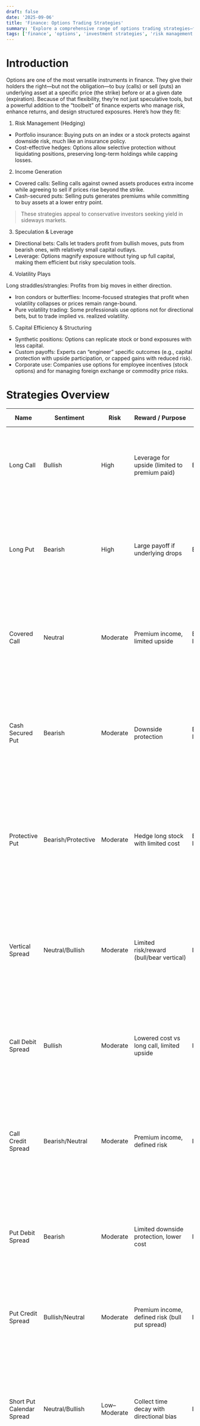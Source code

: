 ```yaml
---
draft: false
date: '2025-09-06'
title: 'Finance: Options Trading Strategies'
summary: 'Explore a comprehensive range of options trading strategies—from basic hedging and income generation to advanced volatility and arbitrage plays. Learn how each strategy works, its risk-reward profile, and how finance professionals use options to manage portfolios, enhance returns, and structure custom exposures.'
tags: ['finance', 'options', 'investment strategies', 'risk management']
---
```


# Introduction

Options are one of the most versatile instruments in finance. They give their holders the right—but not the obligation—to buy (calls) or sell (puts) an underlying asset at a specific price (the strike) before or at a given date (expiration). Because of that flexibility, they’re not just speculative tools, but a powerful addition to the “toolbelt” of finance experts who manage risk, enhance returns, and design structured exposures. Here’s how they fit:

1. Risk Management (Hedging)

- Portfolio insurance: Buying puts on an index or a stock protects against downside risk, much like an insurance policy.
- Cost-effective hedges: Options allow selective protection without liquidating positions, preserving long-term holdings while capping losses.

2. Income Generation

- Covered calls: Selling calls against owned assets produces extra income while agreeing to sell if prices rise beyond the strike.
- Cash-secured puts: Selling puts generates premiums while committing to buy assets at a lower entry point.

> These strategies appeal to conservative investors seeking yield in sideways markets.

3. Speculation & Leverage

- Directional bets: Calls let traders profit from bullish moves, puts from bearish ones, with relatively small capital outlays.
- Leverage: Options magnify exposure without tying up full capital, making them efficient but risky speculation tools.

4. Volatility Plays

Long straddles/strangles: Profits from big moves in either direction.

- Iron condors or butterflies: Income-focused strategies that profit when volatility collapses or prices remain range-bound.
- Pure volatility trading: Some professionals use options not for directional bets, but to trade implied vs. realized volatility.

5. Capital Efficiency & Structuring

- Synthetic positions: Options can replicate stock or bond exposures with less capital.
- Custom payoffs: Experts can “engineer” specific outcomes (e.g., capital protection with upside participation, or capped gains with reduced risk).
- Corporate use: Companies use options for employee incentives (stock options) and for managing foreign exchange or commodity price risks.

# Strategies Overview

| Name                      | Sentiment          | Risk         | Reward / Purpose                                 | Difficulty            | Flow                                                                         | Moneyness | Loss Drivers                                                                                                                                          | Description                                                                                                                                                  |
| ------------------------- | ------------------ | ------------ | ------------------------------------------------ | --------------------- | ---------------------------------------------------------------------------- | --------- | ----------------------------------------------------------------------------------------------------------------------------------------------------- | ------------------------------------------------------------------------------------------------------------------------------------------------------------ |
| Long Call                 | Bullish            | High         | Leverage for upside (limited to premium paid)    | Beginner              | Buy to open (long call)                                                      | ATM/OTM   | Time decay and no upside move before expiry (loses premium paid).                                                                                     | Benefit: high upside leverage with limited loss (premium). Tradeoffs: time decay and rising implied volatility can hurt; needs a bullish move before expiry. |
| Long Put                  | Bearish            | High         | Large payoff if underlying drops                 | Beginner              | Buy to open (long put)                                                       | ATM/OTM   | Time decay and no significant downside move (loses premium paid); IV collapse after purchase reduces value.                                           | Benefit: strong downside protection or directional bet with limited loss (premium). Tradeoffs: time decay and IV changes; needs a move down.                 |
| Covered Call              | Neutral            | Moderate     | Premium income, limited upside                   | Beginner-Intermediate | Buy to open 100 shares; Sell to open call                                    | OTM       | Large share price drops (loss on shares exceeds premium received) or assignment at a strike well below fair value.                                    | Benefit: generates income and lowers cost basis. Tradeoffs: caps upside if stock rallies; still exposed to downside on the shares.                           |
| Cash Secured Put          | Bearish            | Moderate     | Downside protection                              | Beginner-Intermediate | Sell to open (cash-secured put)                                              | OTM       | Underlying falls sharply causing large unrealized loss if assigned and forced to buy at strike; collected premium may not offset drop.                | Benefit: collect premium and potentially buy stock at a discount. Tradeoffs: obligation to buy if assigned; requires cash or margin.                         |
| Protective Put            | Bearish/Protective | Moderate     | Hedge long stock with limited cost               | Beginner-Intermediate | Hold 100 shares; Buy to open put                                             | ATM/OTM   | Sharp declines are covered but moderate drops plus premium decay reduce net returns; if stock rises, premium paid subtracts from gains.               | Benefit: protects downside while keeping upside. Tradeoffs: costs premium and reduces net return if stock rises slowly.                                      |
| Vertical Spread           | Neutral/Bullish    | Moderate     | Limited risk/reward (bull/bear vertical)         | Intermediate          | Buy to open & Sell to open (same expiry)                                     | ITM/OTM   | Both legs move against the expected direction or insufficient move to cover spread debit (loss = net premium paid or max spread loss).                | Benefit: reduces cost vs a single option and defines risk. Tradeoffs: caps upside or downside vs naked option; requires correct directional bias.            |
| Call Debit Spread         | Bullish            | Moderate     | Lowered cost vs long call, limited upside        | Intermediate          | Buy to open lower-strike call; Sell to open higher-strike call               | OTM       | Underlying fails to rally enough before expiry (net premium lost) or spread widens unfavorably.                                                       | Benefit: lower net premium and limited loss. Tradeoffs: capped upside; needs a moderate directional move to profit.                                          |
| Call Credit Spread        | Bearish/Neutral    | Moderate     | Premium income, defined risk                     | Intermediate          | Sell to open lower-strike call; Buy to open higher-strike call (same expiry) | OTM       | Underlying rallies strongly past short strike causing the spread to widen toward max loss (defined by strike difference minus credit).                | Benefit: collect premium with defined max loss. Tradeoffs: profit limited to premium; losing scenario if underlying rallies above strikes.                   |
| Put Debit Spread          | Bearish            | Moderate     | Limited downside protection, lower cost          | Intermediate          | Buy to open a higher-strike put; Sell to open lower-strike put               | OTM       | Underlying does not fall sufficiently before expiry (lose net premium); IV collapse reduces value.                                                    | Benefit: cheaper hedge than a single put with defined risk. Tradeoffs: reduced payoff vs a long put; needs a sufficient downside move.                       |
| Put Credit Spread         | Bullish/Neutral    | Moderate     | Premium income, defined risk (bull put spread)   | Intermediate          | Sell to open a higher-strike put; Buy to open lower-strike put               | OTM       | Underlying falls below short strike and spread approaches max loss (difference between strikes minus credit received).                                | Benefit: collect premium with capped downside. Tradeoffs: limited profit and obligation to buy if assigned; requires bullish-to-neutral view.                |
| Short Put Calendar Spread | Neutral/Bullish    | Low–Moderate | Collect time decay with directional bias         | Intermediate          | Sell to open shorter put; Buy to open longer put (same strike)               | OTM       | Sharp downside in the short-dated series or assignment before roll leading to losses on the short leg beyond the credit collected.                    | Benefit: collect premium and benefit if stock stays flat or rises. Tradeoffs: assignment risk and margin; needs monitoring and roll strategy.                |
| Broken Wing Butterfly     | Neutral            | Low–Moderate | Reduce cost/risk vs butterfly, asymmetric payoff | Intermediate          | Multiple buy/sell legs (net sell/buy depending on wing)                      | ITM/OTM   | Mispricing of wings, large move toward the wide wing, or poor execution causing leg slippage can produce losses beyond expected credit.               | Benefit: cheaper than symmetric butterfly and limited risk. Tradeoffs: asymmetric payoff and more complex leg management.                                    |
| Covered Strangle          | Neutral            | Moderate     | Income with partial downside protection          | Intermediate          | Hold 100 shares; Sell to open OTM call and Sell to open OTM put              | OTM       | Large share price decline or extreme moves cause losses on the long shares plus potential assignment on the put; premium may not be sufficient.       | Benefit: higher premium income than a single covered call. Tradeoffs: adds short put assignment risk and increases downside exposure on big drops.           |
| Condor Spread             | Neutral            | Low          | Wider-range limited risk, defined profit zone    | Intermediate          | Sell to open inner wings; Buy to open outer wings (four legs)                | OTM/ITM   | Large move beyond outer wings or poor leg execution that widens expected spreads can cause losses up to the defined max loss.                         | Benefit: wider profit zone than butterfly with defined risk. Tradeoffs: limited profit and more complex strike selection and management.                     |
| Long Straddle             | Volatile/Earnings  | High         | Large payoff for big moves in either direction   | Advanced              | Buy to open call and put (same strike/expiry)                                | ATM       | No large move or time decay/IV decline eats premium rapidly leading to loss of most/all premium.                                                      | Benefit: profits from large moves in either direction. Tradeoffs: expensive premium and strong time decay; needs large move or IV spike.                     |
| Long Strangle             | Volatile           | High         | Cheaper directional-neutral volatility play      | Advanced              | Buy to open OTM put and OTM call (different strikes)                         | OTM       | No large move and time decay plus IV decrease; both legs expire worthless losing net premium.                                                         | Benefit: lower cost than straddle with similar directional neutrality. Tradeoffs: needs a bigger move; still suffers time decay and IV risk.                 |
| Long Call Calendar Spread | Neutral/Volatility | Low–Moderate | Capture time decay; play volatility over time    | Advanced              | Buy to open longer call; Sell to open shorter call (same strike)             | ATM/OTM   | Short leg rallies or decays slower than expected, or the long leg loses value due to IV shifts—calendar can lose if front month moves strongly.       | Benefit: collect short-term decay while retaining longer exposure. Tradeoffs: complex IV exposure and roll/management required.                              |
| Long Put Calendar Spread  | Neutral/Volatility | Low–Moderate | Capture time decay; hedge longer exposure        | Advanced              | Buy to open longer put; Sell to open shorter put (same strike)               | ATM/OTM   | Short leg moves against you (sharp short-term drop) or long leg loses value due to IV term structure; poor execution or roll timing can cause losses. | Benefit: hedge longer exposure while monetizing short-dated premiums. Tradeoffs: requires active management and understanding of IV term structure.          |
| Short Call (Naked Call)   | Bearish            | Very High    | Premium income; large/unlimited risk             | Advanced              | Sell to open (uncovered call)                                                | ATM/ITM   | Large upward gap or rally causes unlimited losses; margin calls and rapid moves can magnify losses.                                                   | Benefit: immediate premium income. Tradeoffs: unlimited upside risk if stock rallies; typically only for experienced traders with hedges.                    |
| Short Put (Naked Put)     | Bullish            | High         | Premium income; possible stock entry at discount | Advanced              | Sell to open (uncovered put)                                                 | OTM       | Large downside moves cause assignment or large losses on the short leg exceeding premium; unexpected earnings or market shocks increase risk.         | Benefit: collect premium and possibly buy the stock at a discount. Tradeoffs: large downside if stock collapses; requires margin/cash.                       |
| Short Straddle            | Neutral            | Very High    | Premium income expecting low movement            | Advanced              | Sell to open call and put (ATM)                                              | ATM       | Large move in either direction causes potentially unlimited losses; volatility spikes amplify losses quickly.                                         | Benefit: high premium collected if underlying stays flat. Tradeoffs: symmetric unlimited risk for large moves; requires active risk management.              |
| Short Strangle            | Neutral            | Very High    | Premium income with wider breakevens             | Advanced              | Sell to open OTM call and OTM put                                            | OTM       | Underlying has a large move past one of the short strikes causing large losses; volatility spikes increase potential loss.                            | Benefit: premium with wider breakevens than straddle. Tradeoffs: still large risk on big moves; monitoring and hedging required.                             |
| Jade Lizard               | Neutral/Bullish    | Moderate     | Premium income with limited upside risk          | Advanced              | Sell to open put; Sell to open call spread                                   | OTM       | Large adverse move or gap beyond short call/put strikes can create significant losses; spread sizing and execution risk matter.                       | Benefit: net credit strategy that can be structured to avoid buying the upside call. Tradeoffs: complex risk profile and margin requirements.                |
| Ratio Call Spread         | Bullish/Neutral    | High         | Leveraged upside with defined/undefined risk     | Advanced              | Buy to open calls; Sell to open more calls (ratio)                           | OTM/ITM   | Strong rally above the sold-call strikes causes large, potentially unlimited losses on the uncovered portion of the ratio.                            | Benefit: lowers cost and can profit from moderate rallies. Tradeoffs: uncovered calls can create large upside risk; requires careful sizing.                 |
| Box Spread                | Arbitrage/Neutral  | Low          | Lock in interest rate / arbitrage                | Advanced              | Buy to open box (buy spread + buy spread)                                    | ATM/OTM   | Poor execution (legs not filled) or wide transaction costs can turn a small arbitrage into a loss; early assignment in legs can complicate positions. | Benefit: creates near-riskless payoff used for financing/arbitrage. Tradeoffs: commissions, execution risk, and capital required.                            |

# Moneyness

Assuming strikes are DESC order when viewing the option chain you should place your spreads in the following quadrants.

| Calls              | Puts              |
| ------------------ | ----------------- |
| Call Debit Spread  | Put Credit Spread |
| Call Credit Spread | Put Debit Spread  |

# Iron Condor(Short Volatility[Neutral])

OTM of the money
Call Credit Spread & Put Credit Spread

| Calls              | Puts              |
| ------------------ | ----------------- |
| Call Credit Spread |                   |
|                    | Put Credit Spread |

- Payout Profile. Make the most money if the stock price falls inbetween the two short strikes.

# Straddle/Strangle(Long Volatility)

## Straddle

Call/Put @ same strike price.
Usually bought at the money.

- Paying 2 premiums.
- The change in the underling has the cover the premium of both positions.

## Long Strangle

OTM Call/Put.

- Paying 2 premiums.
- The change in the underling has the cover the premium of both positions.
- Paying less, but the requirements change in the underlying needs to be greeater to make up for the savings in total premium.

# Conclusion

For finance experts, options are not just bets on price movement—they’re flexible instruments that can reshape risk-return profiles. They sit alongside equities, bonds, ETFs, and derivatives as a core component of a sophisticated portfolio. Used wisely, they provide insurance, yield enhancement, and tailored exposures that traditional assets alone can’t offer.

# References

- Put Credit Spread:

  - https://www.youtube.com/watch?v=nvJ_43579z8&ab_channel=SMBCapital

- S

  - https://www.youtube.com/watch?v=4d6qj5vtrBQ&ab_channel=SMBCapital

- 30 Delta Spread

  - https://youtu.be/Ko9E9OFYsf8?t=223

- Modified Risk Reversal Strategy
  - Pays cash at beginning of trade. If breakout follows through there's a huge upside.
  - https://www.youtube.com/shorts/3Hk8UfSeP4E
